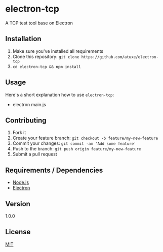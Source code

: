 # electron-tcp

A TCP test tool base on Electron

## Installation

1. Make sure you've installed all requirements
2. Clone this repository:
  `git clone https://github.com/atuxe/electron-tcp`
3. `cd electron-tcp && npm install`

## Usage

Here's a short explanation how to use `electron-tcp`:

* electron main.js

## Contributing

1. Fork it
2. Create your feature branch: `git checkout -b feature/my-new-feature`
3. Commit your changes: `git commit -am 'Add some feature'`
4. Push to the branch: `git push origin feature/my-new-feature`
5. Submit a pull request

## Requirements / Dependencies

* [Node.js][2]
* [Electron][1]

## Version

1.0.0

## License

[MIT](LICENSE)

[1]: https://github.com/atom/electron
[2]: https://nodejs.org